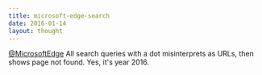 ```yaml
---
title: microsoft-edge-search
date: 2016-01-14
layout: thought
---
```

[@MicrosoftEdge](https://x.com/MicrosoftEdge) All search queries with a dot misinterprets as URLs, then shows page not found. Yes, it's year 2016.